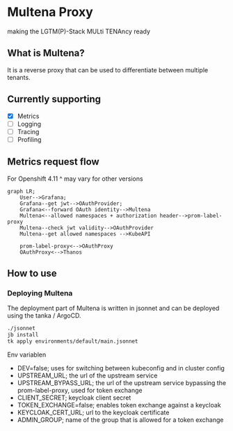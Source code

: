 # Multena Proxy
making the LGTM(P)-Stack MULti TENAncy ready

## What is Multena?
It is a reverse proxy that can be used to differentiate between multiple tenants.

## Currently supporting
- [x] Metrics
- [ ] Logging
- [ ] Tracing
- [ ] Profiling

## Metrics request flow
For Openshift 4.11 ^
may vary for other versions

```mermaid
graph LR;
    User-->Grafana;
    Grafana--get jwt-->OAuthProvider;
    Grafana<--forward OAuth identity-->Multena
    Multena<--allowed namespaces + authorization header-->prom-label-proxy
    Multena--check jwt validity-->OAuthProvider
    Multena--get allowed namespaces -->KubeAPI
    
    prom-label-proxy<-->OAuthProxy
    OAuthProxy<-->Thanos
```

## How to use
### Deploying Multena
The deployment part of Multena is written in jsonnet and can be deployed using the tanka / ArgoCD.
```bash 
./jsonnet
jb install
tk apply environments/default/main.jsonnet
```

Env variablen
* DEV=false; uses for switching between kubeconfig and in cluster config 
* UPSTREAM_URL; the url of the upstream service
* UPSTREAM_BYPASS_URL; the url of the upstream service bypassing the prom-label-proxy, used for token exchange
* CLIENT_SECRET; keycloak client secret
* TOKEN_EXCHANGE=false; enables token exchange against a keycloak
* KEYCLOAK_CERT_URL; url to the keycloak certificate
* ADMIN_GROUP; name of the group that is allowed for a token exchange